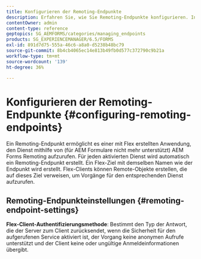 ```yaml
---
title: Konfigurieren der Remoting-Endpunkte
description: Erfahren Sie, wie Sie Remoting-Endpunkte konfigurieren. In diesem Dokument wird erläutert, wie Sie mit Flex erstellte Anwendungen aktivieren, um den Dienst mithilfe des AEM Forms Remoting aufzurufen.
contentOwner: admin
content-type: reference
geptopics: SG_AEMFORMS/categories/managing_endpoints
products: SG_EXPERIENCEMANAGER/6.5/FORMS
exl-id: 891d7d75-555a-46c6-a8a0-d5238b48bc79
source-git-commit: 8b4cb4065ec14e813b49fb0d577c372790c9b21a
workflow-type: tm+mt
source-wordcount: '139'
ht-degree: 36%

---
```


# Konfigurieren der Remoting-Endpunkte {#configuring-remoting-endpoints}

Ein Remoting-Endpunkt ermöglicht es einer mit Flex erstellten Anwendung, den Dienst mithilfe von (für AEM Formulare nicht mehr unterstützt) AEM Forms Remoting aufzurufen. Für jeden aktivierten Dienst wird automatisch ein Remoting-Endpunkt erstellt. Ein Flex-Ziel mit demselben Namen wie der Endpunkt wird erstellt. Flex-Clients können Remote-Objekte erstellen, die auf dieses Ziel verweisen, um Vorgänge für den entsprechenden Dienst aufzurufen.

## Remoting-Endpunkteinstellungen {#remoting-endpoint-settings}

**Flex-Client-Authentifizierungsmethode**: Bestimmt den Typ der Antwort, die der Server zum Client zurücksendet, wenn die Sicherheit für den aufgerufenen Service aktiviert ist, der Vorgang keine anonymen Aufrufe unterstützt und der Client keine oder ungültige Anmeldeinformationen übergibt.
